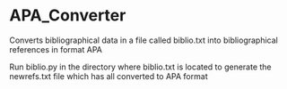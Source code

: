 # APA_Converter
Converts bibliographical data in a file called biblio.txt into bibliographical references in format APA

Run biblio.py in the directory where biblio.txt is located to generate the newrefs.txt file which has all converted to APA format
